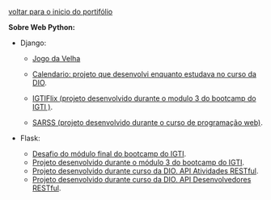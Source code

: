 [voltar para o inicio do portifólio](https://github.com/juniorjrml/juniorjrml/blob/main/README.md "voltar para o inicio do portifólio")

**Sobre Web Python:**
- Django:
	- [Jogo da Velha](https://github.com/juniorjrml/jogo_da_velha "Jogo da Velha(Projeto Pessoal)")
	- [Calendario: projeto que desenvolvi enquanto estudava no curso da DIO](https://github.com/juniorjrml/projeto_curso_DIO_django "repositório com o projeto que usei para estudar no curso da DIO").
	- [IGTIFlix (projeto desenvolvido durante o modulo 3 do bootcamp do IGTI )](https://github.com/juniorjrml/IGTIFlixWeb "IGTIFlix (projeto desenvolvido durante o modulo 3 do curso do IGTI )").

	- [SARSS (projeto desenvolvido durante o curso de programação web)](https://github.com/juniorjrml/SARSS "SARSS (projeto desenvolvido durante o curso de programação web)").

- Flask:
	- [Desafio do módulo final do bootcamp do IGTI](https://github.com/juniorjrml/desafioFinalPyDevIGTI "Desafio do módulo final do bootcamp do IGTI").
	- [Projeto desenvolvido durante o módulo 3 do bootcamp do IGTI](https://github.com/juniorjrml/FlaskIGTI "Projeto desenvolvido durante o módulo 3 do bootcamp do IGTI").
	- [Projeto desenvolvido durante curso da DIO. API Atividades RESTful](https://github.com/juniorjrml/api_atividade "Projeto desenvolvido durante o curso Desenvolvimento avançado Python com Flask e REST API").
	- [Projeto desenvolvido durante curso da DIO. API Desenvolvedores RESTful](https://github.com/juniorjrml/api_desenvolvedores "Projeto desenvolvido durante o curso Desenvolvimento avançado Python com Flask e REST API").

